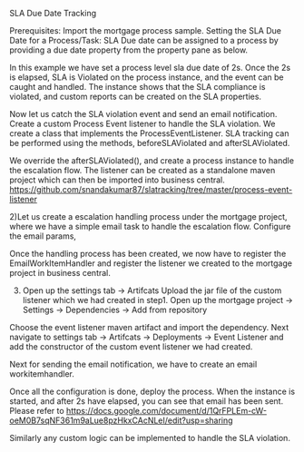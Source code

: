 
SLA Due Date Tracking

Prerequisites: Import the mortgage process sample.
Setting the SLA Due Date for a Process/Task:
SLA Due date can be assigned to a process by providing a due date property from the property pane as below.


In this example we have set a process level sla due date of 2s. Once the 2s is elapsed, SLA is Violated on the process instance, and the event can be caught and handled.
The instance shows that the SLA compliance is violated, and custom reports can be created on the SLA properties.

Now let us catch the SLA violation event and send an email notification. 
Create a custom Process Event listener to handle the SLA violation.
	We create a class that implements the ProcessEventListener. SLA tracking can be performed using the methods, beforeSLAViolated and afterSLAViolated.

We override the 
afterSLAViolated(), and create a process instance to handle the escalation flow. The listener can be created as a standalone maven project which can then be imported into business central.
https://github.com/snandakumar87/slatracking/tree/master/process-event-listener


2)Let us create a escalation handling process under the mortgage project, where we have a simple email task to handle the escalation flow.
Configure the email params,

Once the handling process has been created, we now have to register the EmailWorkItemHandler and register the listener we created to the mortgage project in business central.

3) Open up the settings tab -> Artifcats
Upload the jar file of the custom listener which we had created in step1. 
Open up the mortgage project -> Settings -> Dependencies -> Add from repository

Choose the event listener maven artifact and import the dependency.
Next navigate to settings tab -> Artifcats -> Deployments -> Event Listener and add the constructor of the custom event listener we had created.

Next for sending the email notification, we have to create an email workitemhandler.

Once all the configuration is done, deploy the process. When the instance is started, and after 2s have elapsed, you can see that email has been sent. Please refer to https://docs.google.com/document/d/1QrFPLEm-cW-oeM0B7sqNF361m9aLue8pzHkxCAcNLeI/edit?usp=sharing

Similarly any custom logic can be implemented to handle the SLA violation.

